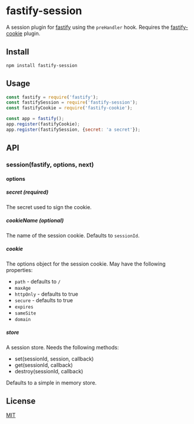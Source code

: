 # fastify-session

A session plugin for [fastify](http://fastify.io/) using the `preHandler` hook.
Requires the [fastify-cookie](https://github.com/fastify/fastify-cookie) plugin.

## Install

```
npm install fastify-session
```

## Usage

```js
const fastify = require('fastify');
const fastifySession = require('fastify-session');
const fastifyCookie = require('fastify-cookie');

const app = fastify();
app.register(fastifyCookie);
app.register(fastifySession, {secret: 'a secret'});
```
## API
### session(fastify, options, next)
#### options
##### secret (required) 
The secret used to sign the cookie.
##### cookieName (optional) 
The name of the session cookie. Defaults to `sessionId`.
##### cookie
The options object for the session cookie. May have the following properties:
* `path` - defaults to `/`
* `maxAge`
* `httpOnly` - defaults to true
* `secure` - defaults to true
* `expires`
* `sameSite`
* `domain`
##### store
A session store. Needs the following methods: 
* set(sessionId, session, callback)
* get(sessionId, callback)
* destroy(sessionId, callback)

Defaults to a simple in memory store.

## License

[MIT](./LICENSE)
